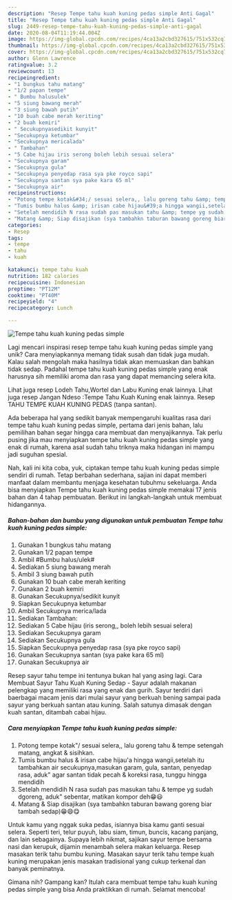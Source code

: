 ```yaml
---
description: "Resep Tempe tahu kuah kuning pedas simple Anti Gagal"
title: "Resep Tempe tahu kuah kuning pedas simple Anti Gagal"
slug: 2449-resep-tempe-tahu-kuah-kuning-pedas-simple-anti-gagal
date: 2020-08-04T11:19:44.004Z
image: https://img-global.cpcdn.com/recipes/4ca13a2cbd327615/751x532cq70/tempe-tahu-kuah-kuning-pedas-simple-foto-resep-utama.jpg
thumbnail: https://img-global.cpcdn.com/recipes/4ca13a2cbd327615/751x532cq70/tempe-tahu-kuah-kuning-pedas-simple-foto-resep-utama.jpg
cover: https://img-global.cpcdn.com/recipes/4ca13a2cbd327615/751x532cq70/tempe-tahu-kuah-kuning-pedas-simple-foto-resep-utama.jpg
author: Glenn Lawrence
ratingvalue: 3.2
reviewcount: 13
recipeingredient:
- "1 bungkus tahu matang"
- "1/2 papan tempe"
- " Bumbu halusulek"
- "5 siung bawang merah"
- "3 siung bawah putih"
- "10 buah cabe merah keriting"
- "2 buah kemiri"
- " Secukupnyasedikit kunyit"
- "Secukupnya ketumbar"
- "Secukupnya mericalada"
- " Tambahan"
- "5 Cabe hijau iris serong boleh lebih sesuai selera"
- "Secukupnya garam"
- "Secukupnya gula"
- "Secukupnya penyedap rasa sya pke royco sapi"
- "Secukupnya santan sya pake kara 65 ml"
- "Secukupnya air"
recipeinstructions:
- "Potong tempe kotak&#34;/ sesuai selera,, lalu goreng tahu &amp; tempe setengah matang, angkat &amp; sisihkan."
- "Tumis bumbu halus &amp; irisan cabe hijau&#39;a hingga wangii,setelah itu tambahkan air secukupnya,masukan garam, gula, santan, penyedap rasa, aduk&#34; agar santan tidak pecah &amp; koreksi rasa, tunggu hingga mendidih"
- "Setelah mendidih N rasa sudah pas masukan tahu &amp; tempe yg sudah dgoreng, aduk&#34; sebentar, matikan kompor deh😁😃"
- "Matang &amp; Siap disajikan (sya tambahkn taburan bawang goreng biar tambah sedap)😁😄😋"
categories:
- Resep
tags:
- tempe
- tahu
- kuah

katakunci: tempe tahu kuah 
nutrition: 182 calories
recipecuisine: Indonesian
preptime: "PT12M"
cooktime: "PT40M"
recipeyield: "4"
recipecategory: Lunch

---
```



![Tempe tahu kuah kuning pedas simple](https://img-global.cpcdn.com/recipes/4ca13a2cbd327615/751x532cq70/tempe-tahu-kuah-kuning-pedas-simple-foto-resep-utama.jpg)

Lagi mencari inspirasi resep tempe tahu kuah kuning pedas simple yang unik? Cara menyiapkannya memang tidak susah dan tidak juga mudah. Kalau salah mengolah maka hasilnya tidak akan memuaskan dan bahkan tidak sedap. Padahal tempe tahu kuah kuning pedas simple yang enak harusnya sih memiliki aroma dan rasa yang dapat memancing selera kita.

Lihat juga resep Lodeh Tahu,Wortel dan Labu Kuning enak lainnya. Lihat juga resep Jangan Ndeso :Tempe Tahu Kuah Kuning enak lainnya. Resep TAHU TEMPE KUAH KUNING PEDAS (tanpa santan).

Ada beberapa hal yang sedikit banyak mempengaruhi kualitas rasa dari tempe tahu kuah kuning pedas simple, pertama dari jenis bahan, lalu pemilihan bahan segar hingga cara membuat dan menyajikannya. Tak perlu pusing jika mau menyiapkan tempe tahu kuah kuning pedas simple yang enak di rumah, karena asal sudah tahu triknya maka hidangan ini mampu jadi suguhan spesial.


Nah, kali ini kita coba, yuk, ciptakan tempe tahu kuah kuning pedas simple sendiri di rumah. Tetap berbahan sederhana, sajian ini dapat memberi manfaat dalam membantu menjaga kesehatan tubuhmu sekeluarga. Anda bisa menyiapkan Tempe tahu kuah kuning pedas simple memakai 17 jenis bahan dan 4 tahap pembuatan. Berikut ini langkah-langkah untuk membuat hidangannya.

<!--inarticleads1-->

##### Bahan-bahan dan bumbu yang digunakan untuk pembuatan Tempe tahu kuah kuning pedas simple:

1. Gunakan 1 bungkus tahu matang
1. Gunakan 1/2 papan tempe
1. Ambil  #Bumbu halus/ulek#
1. Sediakan 5 siung bawang merah
1. Ambil 3 siung bawah putih
1. Gunakan 10 buah cabe merah keriting
1. Gunakan 2 buah kemiri
1. Gunakan  Secukupnya/sedikit kunyit
1. Siapkan Secukupnya ketumbar
1. Ambil Secukupnya merica/lada
1. Sediakan  Tambahan:
1. Sediakan 5 Cabe hijau (iris serong,, boleh lebih sesuai selera)
1. Sediakan Secukupnya garam
1. Sediakan Secukupnya gula
1. Siapkan Secukupnya penyedap rasa (sya pke royco sapi)
1. Gunakan Secukupnya santan (sya pake kara 65 ml)
1. Gunakan Secukupnya air


Resep sayur tahu tempe ini tentunya bukan hal yang asing lagi. Cara Membuat Sayur Tahu Kuah Kuning Sedap - Sayur adalah makanan pelengkap yang memiliki rasa yang enak dan gurih. Sayur terdiri dari baerbagai macam jenis dari mulai sayur yang berkuah bening sampai pada sayur yang berkuah santan atau kuning. Salah satunya dimasak dengan kuah santan, ditambah cabai hijau. 

<!--inarticleads2-->

##### Cara menyiapkan Tempe tahu kuah kuning pedas simple:

1. Potong tempe kotak&#34;/ sesuai selera,, lalu goreng tahu &amp; tempe setengah matang, angkat &amp; sisihkan.
1. Tumis bumbu halus &amp; irisan cabe hijau&#39;a hingga wangii,setelah itu tambahkan air secukupnya,masukan garam, gula, santan, penyedap rasa, aduk&#34; agar santan tidak pecah &amp; koreksi rasa, tunggu hingga mendidih
1. Setelah mendidih N rasa sudah pas masukan tahu &amp; tempe yg sudah dgoreng, aduk&#34; sebentar, matikan kompor deh😁😃
1. Matang &amp; Siap disajikan (sya tambahkn taburan bawang goreng biar tambah sedap)😁😄😋


Untuk kamu yang nggak suka pedas, isiannya bisa kamu ganti sesuai selera. Seperti teri, telur puyuh, labu siam, timun, buncis, kacang panjang, dan lain sebagainya. Supaya lebih nikmat, sajikan sayur tempe bersama nasi dan kerupuk, dijamin menambah selera makan keluarga. Resep masakan terik tahu bumbu kuning. Masakan sayur terik tahu tempe kuah kuning merupakan jenis masakan tradisional yang cukup terkenal dan banyak peminatnya. 

Gimana nih? Gampang kan? Itulah cara membuat tempe tahu kuah kuning pedas simple yang bisa Anda praktikkan di rumah. Selamat mencoba!

